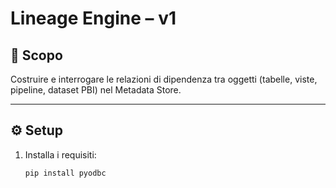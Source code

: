 # Lineage Engine – v1

## 🎯 Scopo
Costruire e interrogare le relazioni di dipendenza tra oggetti (tabelle, viste, pipeline, dataset PBI) nel Metadata Store.

---

## ⚙️ Setup
1. Installa i requisiti:
   ```bash
   pip install pyodbc
